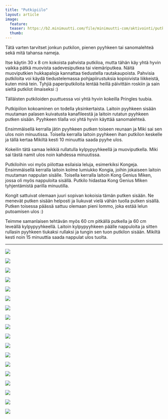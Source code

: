 ```yaml
---
title: "Putkipiilo"
layout: article
image:
  feature:
  teaser: https://b2.minimuutti.com/file/minimuutti-com/aktivointi/putkipiilo/DSC37492-245px.jpg
  thumb:
---
```


Tätä varten tarvitset jonkun putkilon, pienen pyyhkeen tai sanomalehteä sekä mitä tahansa nameja.

Itse käytin 30 x 8 cm kokoista pahvista putkiloa, mutta tähän käy yhtä hyvin vaikka pätkä muovista sadevesiputkea tai viemäriputkea. Näitä muoviputkien hukkapaloja kannattaa tiedustella rautakaupoista. Pahvisia putkiloita voi käydä tiedustelemassa pohjapiirustuksia kopioivista liikkeistä, kuten minä tein. Tyhjiä paperiputkiloita lentää heillä päivittäin roskiin ja sain sieltä putkilot ilmaiseksi :)

Tälläisten putkiloiden puuttuessa voi yhtä hyvin kokeilla Pringles tuubia.

Putkipiilon kokoaminen on todella yksinkertaista. Laitoin pyyhkeen sisään muutaman palasen kuivatusta kanafileestä ja laitoin rutatun pyyhkeen putken sisään. Pyyhkeen tilalla voi yhtä hyvin käyttää sanomalehteä. 

Ensimmäisellä kerralla jätin pyyhkeen putken toiseen reunaan ja Miki sai sen ulos noin minuutissa. Toisella kerralla laitoin pyyhkeen ihan putkilon keskelle ja tällä kertaa Mikiltä kesti 10 minuuttia saada pyyhe ulos.

Kokeilin tätä samaa leikkiä rullatulla kylpypyyhkeellä ja muoviputkella. Miki sai tästä namit ulos noin kahdessa minuutissa.

Putkiloihin voi myös piilottaa esilaisia leluja, esimerkiksi Kongeja. Ensimmäisellä kerralla laitoin kolme lumiukko Kongia, joihin jokaiseen laitoin muutaman nappulan sisälle. Toisella kerralla laitoin Kong Genius Miken, jossa oli myös nappuloita sisällä. Putkilo hidastaa Kong Genius Miken tyhjentämistä parilla minuutilla.

Kongit sattuivat olemaan juuri sopivan kokoisia tämän putken sisään. Ne menevät putken sisään helposti ja liukuvat vielä vähän tuolla putken sisällä. Putken toisessa päässä sattuu olemaan pieni lommo, joka estää lelun putoamisen ulos :)

Teimme samanlaisen tehtävän myös 60 cm pitkällä putkella ja 60 cm leveällä kylpypyyhkeellä. Laitoin kylpypyyhkeen päälle nappuloita ja sitten rullasin pyyhkeen tiukaksi rullaksi ja tungin sen tuon putkilon sisään. Mikiltä kesti noin 15 minuuttia saada nappulat ulos tuolta.

---

[![](https://b2.minimuutti.com/file/minimuutti-com/aktivointi/putkipiilo/DSC37492-800px.jpg)](https://dl.dropboxusercontent.com/sh/ea1wtnz7z734o12/AAAUbcJwzssF1qHleG4lE1UUa/aktivointi/putkipiilo/DSC37492.jpg)

[![](https://b2.minimuutti.com/file/minimuutti-com/aktivointi/putkipiilo/DSC37386-800px.jpg)](https://dl.dropboxusercontent.com/sh/ea1wtnz7z734o12/AADbpAbk9tE10WmiypTOXQbNa/aktivointi/putkipiilo/DSC37386.jpg)

[![](https://b2.minimuutti.com/file/minimuutti-com/aktivointi/putkipiilo/DSC37474-800px.jpg)](https://dl.dropboxusercontent.com/sh/ea1wtnz7z734o12/AADovJlJlGqTTo_qCdWz3JRXa/aktivointi/putkipiilo/DSC37474.jpg)

[![](https://b2.minimuutti.com/file/minimuutti-com/aktivointi/putkipiilo/DSC37439-800px.jpg)](https://dl.dropboxusercontent.com/sh/ea1wtnz7z734o12/AABmgx1vAuBFuwFym37UYgYza/aktivointi/putkipiilo/DSC37439.jpg)

[![](https://b2.minimuutti.com/file/minimuutti-com/aktivointi/putkipiilo/DSC37484-800px.jpg)](https://dl.dropboxusercontent.com/sh/ea1wtnz7z734o12/AAAbNnfJnupR56ykbuak59q7a/aktivointi/putkipiilo/DSC37484.jpg)

[![](https://b2.minimuutti.com/file/minimuutti-com/aktivointi/putkipiilo/DSC37631-800px.jpg)](https://dl.dropboxusercontent.com/sh/ea1wtnz7z734o12/AAC7kEwJXLE-kuci6xGmeHYYa/aktivointi/putkipiilo/DSC37631.jpg)

[![](https://b2.minimuutti.com/file/minimuutti-com/aktivointi/putkipiilo/DSC42999-800px.jpg)](https://dl.dropboxusercontent.com/sh/ea1wtnz7z734o12/AAAZqRNca_QDCYuXgEwXu2ica/aktivointi/putkipiilo/DSC42999.jpg)

[![](https://b2.minimuutti.com/file/minimuutti-com/aktivointi/putkipiilo/DSC43028-800px.jpg)](https://dl.dropboxusercontent.com/sh/ea1wtnz7z734o12/AAA_Xb2wS62nk_Z7ff2ExRtga/aktivointi/putkipiilo/DSC43028.jpg)

[![](https://b2.minimuutti.com/file/minimuutti-com/aktivointi/putkipiilo/DSC43057-800px.jpg)](https://dl.dropboxusercontent.com/sh/ea1wtnz7z734o12/AAA-Hgva93MSCbPi5nJhO_x6a/aktivointi/putkipiilo/DSC43057.jpg)

[![](https://b2.minimuutti.com/file/minimuutti-com/aktivointi/putkipiilo/DSC46277-800px.jpg)](https://dl.dropboxusercontent.com/sh/ea1wtnz7z734o12/AAAQftn8qzdTew9PpiHzt2HJa/aktivointi/putkipiilo/DSC46277.jpg)

[![](https://b2.minimuutti.com/file/minimuutti-com/aktivointi/putkipiilo/DSC47917-800px.jpg)](https://dl.dropboxusercontent.com/sh/ea1wtnz7z734o12/AAC0scivCBPT1VH70qqukq_Va/aktivointi/putkipiilo/DSC47917.jpg)

[![](https://b2.minimuutti.com/file/minimuutti-com/aktivointi/putkipiilo/DSC47921-800px.jpg)](https://dl.dropboxusercontent.com/sh/ea1wtnz7z734o12/AAA_6pF2nhfm-m52e_CcjUU8a/aktivointi/putkipiilo/DSC47921.jpg)

[![](https://b2.minimuutti.com/file/minimuutti-com/aktivointi/putkipiilo/DSC47941-800px.jpg)](https://dl.dropboxusercontent.com/sh/ea1wtnz7z734o12/AABdKa7K90dlCR26BhW2rD0ra/aktivointi/putkipiilo/DSC47941.jpg)

[![](https://b2.minimuutti.com/file/minimuutti-com/aktivointi/putkipiilo/DSC47952-800px.jpg)](https://dl.dropboxusercontent.com/sh/ea1wtnz7z734o12/AACbzxW06BLuc_lDOv4w3xDya/aktivointi/putkipiilo/DSC47952.jpg)

[![](https://b2.minimuutti.com/file/minimuutti-com/aktivointi/putkipiilo/DSC51455-800px.jpg)](https://dl.dropboxusercontent.com/sh/ea1wtnz7z734o12/AADMWscHvexDlpNpdFjtRuOGa/aktivointi/putkipiilo/DSC51455.jpg)

[![](https://b2.minimuutti.com/file/minimuutti-com/aktivointi/putkipiilo/DSC51482-800px.jpg)](https://dl.dropboxusercontent.com/sh/ea1wtnz7z734o12/AACJBCdqCJBmJJCscBdppkBRa/aktivointi/putkipiilo/DSC51482.jpg)

[![](https://b2.minimuutti.com/file/minimuutti-com/aktivointi/putkipiilo/DSC51541-800px.jpg)](https://dl.dropboxusercontent.com/sh/ea1wtnz7z734o12/AAAmfXhGBLOUrQDWPENYh2_da/aktivointi/putkipiilo/DSC51541.jpg)

[![](https://b2.minimuutti.com/file/minimuutti-com/aktivointi/putkipiilo/DSC51752-800px.jpg)](https://dl.dropboxusercontent.com/sh/ea1wtnz7z734o12/AAAywpTzMk2iyYvrQK73V4Qja/aktivointi/putkipiilo/DSC51752.jpg)
